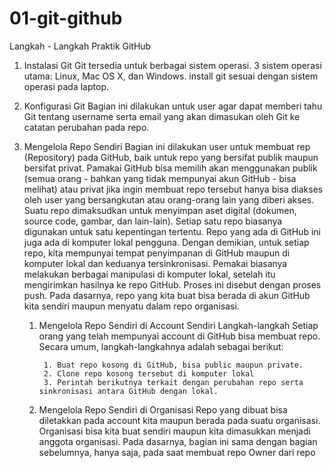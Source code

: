 # 01-git-github
Langkah - Langkah Praktik GitHub
1.  Instalasi Git
    Git tersedia untuk berbagai sistem operasi. 3 sistem operasi utama: Linux, Mac OS X, dan Windows. install git sesuai dengan sistem operasi pada laptop. 

2.  Konfigurasi Git
    Bagian ini dilakukan untuk user agar dapat memberi tahu Git tentang username serta email yang akan dimasukan oleh Git ke catatan perubahan pada repo.

3.  Mengelola Repo Sendiri
    Bagian ini dilakukan user untuk membuat rep (Repository) pada GitHub, baik untuk repo yang bersifat publik maupun bersifat privat. Pamakai GitHub bisa memilih akan menggunakan publik (semua orang - bahkan yang tidak mempunyai akun GitHub - bisa melihat) atau privat jika ingin membuat repo tersebut hanya bisa diakses oleh user yang bersangkutan atau orang-orang lain yang diberi akses. Suatu repo dimaksudkan untuk menyimpan aset digital (dokumen, source code, gambar, dan lain-lain). Setiap satu repo biasanya digunakan untuk satu kepentingan tertentu. Repo yang ada di GitHub ini juga ada di komputer lokal pengguna. Dengan demikian, untuk setiap repo, kita mempunyai tempat penyimpanan di GitHub maupun di komputer lokal dan keduanya tersinkronisasi. Pemakai biasanya melakukan berbagai manipulasi di komputer lokal, setelah itu mengirimkan hasilnya ke repo GitHub. Proses ini disebut dengan proses push.
    Pada dasarnya, repo yang kita buat bisa berada di akun GitHub kita sendiri maupun menyatu dalam repo organisasi.
    1. Mengelola Repo Sendiri di Account Sendiri
        Langkah-langkah
        Setiap orang yang telah mempunyai account di GitHub bisa membuat repo. Secara umum, langkah-langkahnya adalah sebagai berikut:

            1. Buat repo kosong di GitHub, bisa public maupun private.
            2. Clone repo kosong tersebut di komputer lokal
            3. Perintah berikutnya terkait dengan perubahan repo serta sinkronisasi antara GitHub dengan lokal.
    2. Mengelola Repo Sendiri di Organisasi
        Repo yang dibuat bisa diletakkan pada account kita maupun berada pada suatu organisasi. Organisasi bisa kita buat sendiri maupun kita dimasukkan menjadi anggota organisasi. Pada dasarnya, bagian ini sama dengan bagian sebelumnya, hanya saja, pada saat membuat repo Owner dari repo